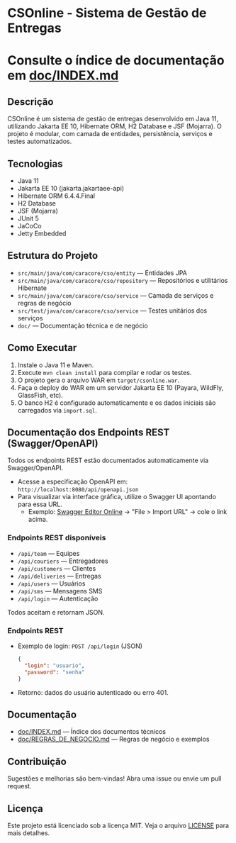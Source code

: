 # CSOnline - Sistema de Gestão de Entregas
# Consulte o índice de documentação em [doc/INDEX.md](../doc/INDEX.md)

## Descrição
CSOnline é um sistema de gestão de entregas desenvolvido em Java 11, utilizando Jakarta EE 10, Hibernate ORM, H2 Database e JSF (Mojarra). O projeto é modular, com camada de entidades, persistência, serviços e testes automatizados.

## Tecnologias
- Java 11
- Jakarta EE 10 (jakarta.jakartaee-api)
- Hibernate ORM 6.4.4.Final
- H2 Database
- JSF (Mojarra)
- JUnit 5
- JaCoCo
- Jetty Embedded

## Estrutura do Projeto
- `src/main/java/com/caracore/cso/entity` — Entidades JPA
- `src/main/java/com/caracore/cso/repository` — Repositórios e utilitários Hibernate
- `src/main/java/com/caracore/cso/service` — Camada de serviços e regras de negócio
- `src/test/java/com/caracore/cso/service` — Testes unitários dos serviços
- `doc/` — Documentação técnica e de negócio

## Como Executar
1. Instale o Java 11 e Maven.
2. Execute `mvn clean install` para compilar e rodar os testes.
3. O projeto gera o arquivo WAR em `target/csonline.war`.
4. Faça o deploy do WAR em um servidor Jakarta EE 10 (Payara, WildFly, GlassFish, etc).
5. O banco H2 é configurado automaticamente e os dados iniciais são carregados via `import.sql`.
  
## Documentação dos Endpoints REST (Swagger/OpenAPI)
Todos os endpoints REST estão documentados automaticamente via Swagger/OpenAPI.
- Acesse a especificação OpenAPI em: `http://localhost:8080/api/openapi.json`
- Para visualizar via interface gráfica, utilize o Swagger UI apontando para essa URL.
  - Exemplo: [Swagger Editor Online](https://editor.swagger.io/) → "File > Import URL" → cole o link acima.

### Endpoints REST disponíveis
- `/api/team` — Equipes
- `/api/couriers` — Entregadores
- `/api/customers` — Clientes
- `/api/deliveries` — Entregas
- `/api/users` — Usuários
- `/api/sms` — Mensagens SMS
- `/api/login` — Autenticação

Todos aceitam e retornam JSON.

### Endpoints REST
- Exemplo de login: `POST /api/login` (JSON)
  ```json
  {
    "login": "usuario",
    "password": "senha"
  }
  ```
- Retorno: dados do usuário autenticado ou erro 401.

## Documentação
- [doc/INDEX.md](../doc/INDEX.md) — Índice dos documentos técnicos
- [doc/REGRAS_DE_NEGOCIO.md](../doc/REGRAS_DE_NEGOCIO.md) — Regras de negócio e exemplos

## Contribuição
Sugestões e melhorias são bem-vindas! Abra uma issue ou envie um pull request.

## Licença
Este projeto está licenciado sob a licença MIT. Veja o arquivo [LICENSE](../LICENSE) para mais detalhes.
